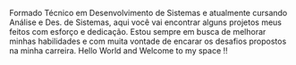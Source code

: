 Formado Técnico em Desenvolvimento de Sistemas e atualmente cursando Análise e Des. de Sistemas, aqui você vai encontrar alguns projetos meus feitos com esforço e dedicação. Estou sempre em busca de melhorar minhas habilidades e com muita vontade de encarar os desafios propostos na minha carreira. Hello World and Welcome to my space !!
